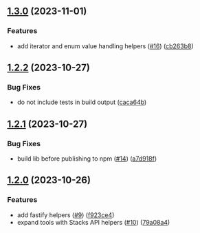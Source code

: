 ## [1.3.0](https://github.com/hirosystems/api-toolkit/compare/v1.2.2...v1.3.0) (2023-11-01)


### Features

* add iterator and enum value handling helpers ([#16](https://github.com/hirosystems/api-toolkit/issues/16)) ([cb263b8](https://github.com/hirosystems/api-toolkit/commit/cb263b801270147257243a7fa079f0c84115bc8d))

## [1.2.2](https://github.com/hirosystems/api-toolkit/compare/v1.2.1...v1.2.2) (2023-10-27)


### Bug Fixes

* do not include tests in build output ([caca64b](https://github.com/hirosystems/api-toolkit/commit/caca64be639741b489c2447d7609b4d91539a494))

## [1.2.1](https://github.com/hirosystems/api-toolkit/compare/v1.2.0...v1.2.1) (2023-10-27)


### Bug Fixes

* build lib before publishing to npm ([#14](https://github.com/hirosystems/api-toolkit/issues/14)) ([a7d918f](https://github.com/hirosystems/api-toolkit/commit/a7d918f5b2a9a4f9ca36b83bfd7b82ac4504a670))

## [1.2.0](https://github.com/hirosystems/api-toolkit/compare/v1.1.0...v1.2.0) (2023-10-26)


### Features

* add fastify helpers ([#9](https://github.com/hirosystems/api-toolkit/issues/9)) ([f923ce4](https://github.com/hirosystems/api-toolkit/commit/f923ce4a741665ef0ece8339694d03e2dae54338))
* expand tools with Stacks API helpers ([#10](https://github.com/hirosystems/api-toolkit/issues/10)) ([79a08a4](https://github.com/hirosystems/api-toolkit/commit/79a08a4417b65981878d31b7f13a5dfacf591e15))
